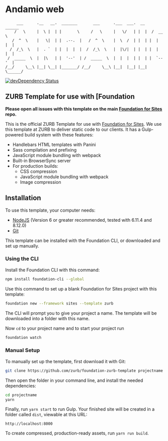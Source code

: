 # Andamio web

```
     ___      .__   __.  _______       ___      .___  ___.  __    ______   
    /   \     |  \ |  | |       \     /   \     |   \/   | |  |  /  __  \  
   /  ^  \    |   \|  | |  .--.  |   /  ^  \    |  \  /  | |  | |  |  |  |
  /  /_\  \   |  . `  | |  |  |  |  /  /_\  \   |  |\/|  | |  | |  |  |  |
 /  _____  \  |  |\   | |  '--'  | /  _____  \  |  |  |  | |  | |  `--'  |
/__/     \__\ |__| \__| |_______/ /__/     \__\ |__|  |__| |__|  \______/  
```

[![devDependency Status](https://david-dm.org/zurb/foundation-zurb-template/dev-status.svg)](https://david-dm.org/zurb/foundation-zurb-template#info=devDependencies)


## ZURB Template for use with [Foundation

**Please open all issues with this template on the main [Foundation for Sites](https://github.com/zurb/foundation-sites/issues) repo.**

This is the official ZURB Template for use with [Foundation for Sites](http://foundation.zurb.com/sites). We use this template at ZURB to deliver static code to our clients. It has a Gulp-powered build system with these features:

- Handlebars HTML templates with Panini
- Sass compilation and prefixing
- JavaScript module bundling with webpack
- Built-in BrowserSync server
- For production builds:
  - CSS compression
  - JavaScript module bundling with webpack
  - Image compression

## Installation

To use this template, your computer needs:

- [NodeJS](https://nodejs.org/en/) (Version 6 or greater recommended, tested with 6.11.4 and 8.12.0)
- [Git](https://git-scm.com/)

This template can be installed with the Foundation CLI, or downloaded and set up manually.

### Using the CLI

Install the Foundation CLI with this command:

```bash
npm install foundation-cli --global
```

Use this command to set up a blank Foundation for Sites project with this template:

```bash
foundation new --framework sites --template zurb
```

The CLI will prompt you to give your project a name. The template will be downloaded into a folder with this name.

Now `cd` to your project name and to start your project run

```bash
foundation watch
```

### Manual Setup

To manually set up the template, first download it with Git:

```bash
git clone https://github.com/zurb/foundation-zurb-template projectname
```

Then open the folder in your command line, and install the needed dependencies:

```bash
cd projectname
yarn
```

Finally, run `yarn start` to run Gulp. Your finished site will be created in a folder called `dist`, viewable at this URL:

```
http://localhost:8000
```

To create compressed, production-ready assets, run `yarn run build`.
